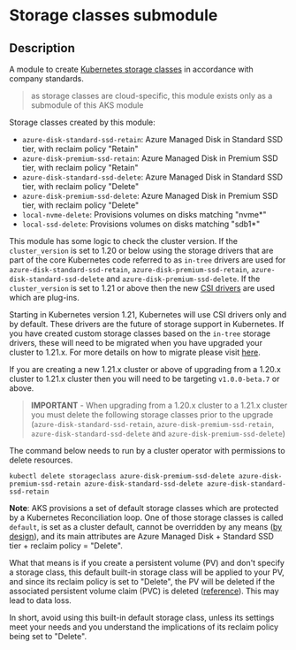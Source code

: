 # Storage classes submodule

## Description

A module to create [Kubernetes storage classes](https://kubernetes.io/docs/concepts/storage/storage-classes/) in accordance with company standards.

> as storage classes are cloud-specific, this module exists only as a submodule of this AKS module

Storage classes created by this module:

- `azure-disk-standard-ssd-retain`: Azure Managed Disk in Standard SSD tier, with reclaim policy "Retain"
- `azure-disk-premium-ssd-retain`: Azure Managed Disk in Premium SSD tier, with reclaim policy "Retain"
- `azure-disk-standard-ssd-delete`: Azure Managed Disk in Standard SSD tier, with reclaim policy "Delete"
- `azure-disk-premium-ssd-delete`: Azure Managed Disk in Premium SSD tier, with reclaim policy "Delete"
- `local-nvme-delete`: Provisions volumes on disks matching "nvme*"
- `local-ssd-delete`: Provisions volumes on disks matching "sdb1*"

This module has some logic to check the cluster version. If the `cluster_version` is set to 1.20 or below using the storage drivers that are part of the core Kubernetes code referred to as `in-tree` drivers are used for `azure-disk-standard-ssd-retain`, `azure-disk-premium-ssd-retain`, `azure-disk-standard-ssd-delete` and `azure-disk-premium-ssd-delete`. If the `cluster_version` is set to 1.21 or above then the new [CSI drivers](https://docs.microsoft.com/en-us/azure/aks/csi-storage-drivers) are used which are plug-ins.

Starting in Kubernetes version 1.21, Kubernetes will use CSI drivers only and by default. These drivers are the future of storage support in Kubernetes. If you have created custom storage classes based on the `in-tree` storage drivers, these will need to be migrated when you have upgraded your cluster to 1.21.x. For more details on how to migrate please visit [here](https://docs.microsoft.com/en-us/azure/aks/csi-storage-drivers#migrating-custom-in-tree-storage-classes-to-csi).

If you are creating a new 1.21.x cluster or above of upgrading from a 1.20.x cluster to 1.21.x cluster then you will need to be targeting `v1.0.0-beta.7` or above.

> **IMPORTANT** - When upgrading from a 1.20.x cluster to a 1.21.x cluster you must delete the following storage classes prior to the upgrade (`azure-disk-standard-ssd-retain`, `azure-disk-premium-ssd-retain`, `azure-disk-standard-ssd-delete` and `azure-disk-premium-ssd-delete`)

 The command below needs to run by a cluster operator with permissions to delete resources.

```console
kubectl delete storageclass azure-disk-premium-ssd-delete azure-disk-premium-ssd-retain azure-disk-standard-ssd-delete azure-disk-standard-ssd-retain
```

**Note**: AKS provisions a set of default storage classes which are protected by a Kubernetes Reconciliation loop. One of those storage classes is called `default`, is set as a cluster default, cannot be overridden by any means ([by design](https://docs.microsoft.com/en-us/azure/aks/concepts-storage#storage-classes)), and its main attributes are Azure Managed Disk + Standard SSD tier + reclaim policy = "Delete".

What that means is if you create a persistent volume (PV) and don't specify a storage class, this default built-in storage class will be applied to your PV, and since its reclaim policy is set to "Delete", the PV will be deleted if the associated persistent volume claim (PVC) is deleted ([reference](https://kubernetes.io/docs/tasks/administer-cluster/change-pv-reclaim-policy/)). This may lead to data loss.

In short, avoid using this built-in default storage class, unless its settings meet your needs and you understand the implications of its reclaim policy being set to "Delete".
